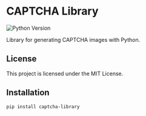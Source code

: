# CAPTCHA Library

![Python Version](https://img.shields.io/badge/python-3.7%2B-blue)

Library for generating CAPTCHA images with Python.

## License
This project is licensed under the MIT License.

## Installation
```bash
pip install captcha-library
